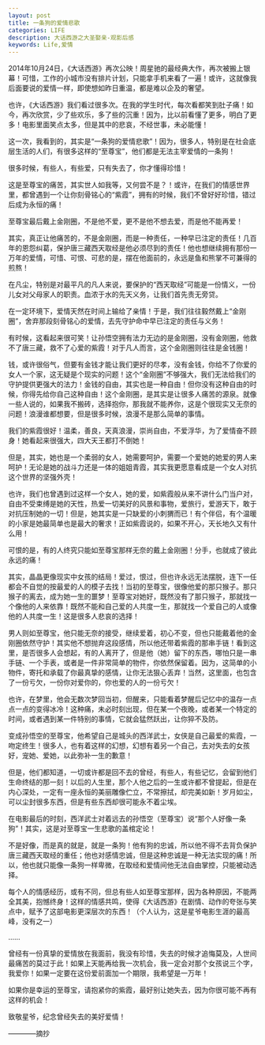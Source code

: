 ```yaml
---
layout: post
title: 一条狗的爱情悲歌
categories: LIFE
description: 大话西游之大圣娶亲-观影后感
keywords: Life,爱情
---
```


2014年10月24日，《大话西游》再次公映！周星驰的最经典大作，再次被搬上银幕！可惜，工作的小城市没有排片计划，只能拿手机来看了一遍！或许，这就像我后面要说的爱情一样，即使想如昨日重温，都是难以企及的奢望。

也许，《大话西游》我们看过很多次。在我的学生时代，每次看都笑到肚子痛！如今，再次欣赏，少了些欢乐，多了些的沉重！因为，比以前看懂了更多，明白了更多！电影里面笑点太多，但是其中的悲哀，不经世事，未必能懂！

这一次，我看到的，其实是“一条狗的爱情悲歌”！因为，很多人，特别是在社会底层生活的人们，有很多这样的“至尊宝”，他们都是无法主宰爱情的一条狗！

很多时候，有些人，有些爱，只有失去了，你才懂得珍惜！

这是至尊宝的痛苦，其实世人如我等，又何尝不是？！或许，在我们的情感世界里，都曾遇到一个让你刻骨铭心的“紫霞”，拥有的时候，我们不曾好好珍惜，错过后成为永恒的痛！

至尊宝最后戴上金刚圈，不是他不爱，更不是他不想去爱，而是他不能再爱！

其实，真正让他痛苦的，不是金刚圈，而是一种责任，一种早已注定的责任！几百年的恩怨纠葛，保护唐三藏西天取经是他必须尽到的责任！他也想继续拥有那份一万年的爱情，可惜、可恨、可悲的是，摆在他面前的，永远是鱼和熊掌不可兼得的煎熬！

在凡尘，特别是对最平凡的凡人来说，要保护的“西天取经”可能是一份情义，一份儿女对父母家人的职责。血浓于水的先天义务，让我们首先责无旁贷。

在一定环境下，爱情天然在时间上输给了亲情！于是，我们往往毅然戴上“金刚圈”，舍弃那段刻骨铭心的爱情，去先守护命中早已注定的责任与义务！

有时候，这看起来很可笑！让孙悟空拥有法力无边的是金刚圈，没有金刚圈，他救不了唐三藏，救不了心爱的紫霞！对于凡人而言，这个金刚圈则往往是金钱圈！

钱，或许很俗气，但要有金钱才能让我们更好的尽孝，没有金钱，你给不了你爱的女人一个家，这无疑是个现实的问题！这个“金刚圈”不够强大，我们无法给我们的守护提供更强大的法力！金钱的自由，其实也是一种自由！但你没有这种自由的时候，你得先给你自己这种自由！这个金刚圈，是其实是让很多人痛苦的源泉。就像一些人说的，如果我不搬砖，选择抱你，那我就不能养你，这是个很现实又无奈的问题！浪漫谁都想要，但是很多时候，浪漫不是那么简单的事情。

我们的紫霞很好！温柔，善良，天真浪漫，崇尚自由，不爱浮华，为了爱情奋不顾身！她看起来很强大，四大天王都打不倒她！

但是，其实，她也是一个柔弱的女人，她需要呵护，需要一个爱她的她爱的男人来呵护！无论是她的战斗力还是一体的姐姐青霞，其实我更愿意看成是一个女人对抗这个世界的坚强外壳！

也许，我们也曾遇到过这样一个女人，她的爱，如紫霞般从来不讲什么门当户对，自由不受束缚是她的天性，热爱一切美好的风景和事物，爱旅行，爱游天下，敢于对抗压制她的一切！但是，她其实是一只缺爱的小刺猬而已！有个伴侣，有个温暖的小家是她最简单也是最大的奢求！正如紫霞说的，如果不开心，天长地久又有什么用！

可恨的是，有的人终究只能如至尊宝那样无奈的戴上金刚圈！分手，也就成了彼此永远的痛！

其实，晶晶更像现实中女孩的结局！爱过，恨过，但也许永远无法摆脱，连下一任都会不自觉的按最爱的人的模子去找！当初的至尊宝，很像他爱的那只猴子。那只猴子的离去，成为她一生的噩梦！至尊宝对她好，既然没有了那只猴子，那就找一个像他的人来依靠！既然不能和自己爱的人共度一生，那就找一个爱自己的人或像他的人共度一生！这是很多人悲哀的选择！

男人则如至尊宝，他只能无奈的接受，继续爱着，初心不变，但也只能戴着他的金刚圈依然守护！其实他不想抛弃这段感情，所以他还带着紫霞的那串手链！看到这里，是否很多人会想起，有的人离开了，但是他（她）留下的东西，哪怕只是一串手链、一个手表，或者是一件非常简单的物件，你依然保留着。因为，这简单的小物件，寄托和承载了你最真挚的感情，让你无法狠心丢弃！当然，这里面，也包含了一份亏欠，一份你对爱你的，你也爱的人的一份亏欠！

也许，在梦里，他会无数次梦回当初，但醒来，只能看着梦醒后记忆中的温存一点点一点的变得冰冷！这种痛，未必时刻出现，但在某一个夜晚，或者某一个特定的时间，或者遇到某一件特别的事情，它就会猛然跃出，让你猝不及防。

变成孙悟空的至尊宝，他希望自己是城头的西洋武士，女侠是自己最爱的紫霞，一吻定终生！很多人，也有着这样的幻想，幻想有着另一个自己，去对失去的女孩好，宠她、爱她，以此弥补一生的歉意！

但是，他们都知道，一切或许都是回不去的曾经，有些人，有些记忆，会留到他们生命终结的那一刻！以后的人生里，那个人他之后的一生或许都不曾提起，但是在内心深处，一定有一座永恒的美丽雕像伫立，不常擦拭，却完美如新！岁月如尘，可以尘封很多东西，但是有些东西却很可能永不着尘埃。

在电影最后的时刻，西洋武士对着远去的孙悟空（至尊宝）说“那个人好像一条狗”！其实，这是对至尊宝一生悲歌的盖棺定论！

不是好像，而是真的就是，就是一条狗！他有狗的忠诚，所以他不得不去背负保护唐三藏西天取经的重任；他也对感情忠诚，但是这种忠诚是一种无法实现的痛！所以，他也就只能像一条狗一样卑微，在取经和爱情间他无法自由掌控，只能被动选择。

每个人的情感经历，或有不同，但总有些人如至尊宝那样，因为各种原因，不能两全其美，抱憾终身！这样的情感共鸣，使得《大话西游》在剧情、动作的夸张与笑点中，赋予了这部电影更深层次的东西！（个人认为，这是星爷电影生涯的最高峰，没有之一）

…… 

曾经有一份真挚的爱情放在我面前，我没有珍惜，失去的时候才追悔莫及，人世间最痛苦的莫过于此！如果上天能再给我一次机会，我一定会对那个女孩说三个字，我爱你！如果一定要在这份爱前面加一个期限，我希望是一万年！

如果你是幸运的至尊宝，请抱紧你的紫霞，最好别让她失去，因为你很可能不再有这样的机会！

致敬星爷，纪念曾经失去的美好爱情！

————摘抄
